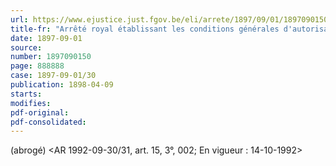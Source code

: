 ```yaml
---
url: https://www.ejustice.just.fgov.be/eli/arrete/1897/09/01/1897090150/justel
title-fr: "Arrêté royal établissant les conditions générales d'autorisation pour l'ouverture, l'exploitation de carrières, minières, sablières, tourbières, phosphatières, etc., et le creusement d'excavations aux abords du chemin de fer. Voir modification(s)"
date: 1897-09-01
source:
number: 1897090150
page: 888888
case: 1897-09-01/30
publication: 1898-04-09
starts:
modifies:
pdf-original:
pdf-consolidated:
---
```


(abrogé) <AR 1992-09-30/31, art. 15, 3°, 002;  En vigueur :  14-10-1992>
